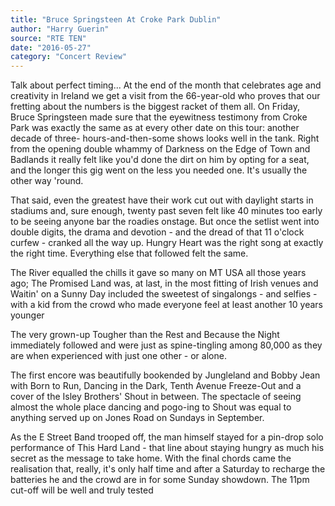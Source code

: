 ```yaml
---
title: "Bruce Springsteen At Croke Park Dublin"
author: "Harry Guerin"
source: "RTE TEN"
date: "2016-05-27"
category: "Concert Review"
---
```


Talk about perfect timing... At the end of the month that celebrates age and creativity in Ireland we get a visit from the 66-year-old who proves that our fretting about the numbers is the biggest racket of them all. On Friday, Bruce Springsteen made sure that the eyewitness testimony from Croke Park was exactly the same as at every other date on this tour: another decade of three- hours-and-then-some shows looks well in the tank. Right from the opening double whammy of Darkness on the Edge of Town and Badlands it really felt like you'd done the dirt on him by opting for a seat, and the longer this gig went on the less you needed one. It's usually the other way 'round.

That said, even the greatest have their work cut out with daylight starts in stadiums and, sure enough, twenty past seven felt like 40 minutes too early to be seeing anyone bar the roadies onstage. But once the setlist went into double digits, the drama and devotion - and the dread of that 11 o'clock curfew - cranked all the way up. Hungry Heart was the right song at exactly the right time. Everything else that followed felt the same.

The River equalled the chills it gave so many on MT USA all those years ago; The Promised Land was, at last, in the most fitting of Irish venues and Waitin' on a Sunny Day included the sweetest of singalongs - and selfies - with a kid from the crowd who made everyone feel at least another 10 years younger

The very grown-up Tougher than the Rest and Because the Night immediately followed and were just as spine-tingling among 80,000 as they are when experienced with just one other - or alone.

The first encore was beautifully bookended by Jungleland and Bobby Jean with Born to Run, Dancing in the Dark, Tenth Avenue Freeze-Out and a cover of the Isley Brothers' Shout in between. The spectacle of seeing almost the whole place dancing and pogo-ing to Shout was equal to anything served up on Jones Road on Sundays in September.

As the E Street Band trooped off, the man himself stayed for a pin-drop solo performance of This Hard Land - that line about staying hungry as much his secret as the message to take home. With the final chords came the realisation that, really, it's only half time and after a Saturday to recharge the batteries he and the crowd are in for some Sunday showdown. The 11pm cut-off will be well and truly tested
